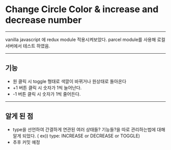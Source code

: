 # Change Circle Color & increase and decrease number

***

vanilla javascript 에 redux module 적용시켜보았다.
parcel module를 사용해 로컬 서버에서 테스트 하였음.
***

## 기능
 - 원 클릭 시 toggle 형태로 색깔이 바뀌거나 원상태로 돌아온다
 - +1 버튼 클릭 시 숫자가 1씩 늘어난다.
 - -1 버튼 클릭 시 숫자가 1씩 줄어든다.
***
 
## 알게 된 점
 - type을 선언하여 간결하게 연관된 여러 상태들? 기능들?을 따로 관리하는법에 대해 알게 되었다. ( ex)) type: INCREASE or DECREASE or TOGGLE)
 - 추후 커밋 예정
